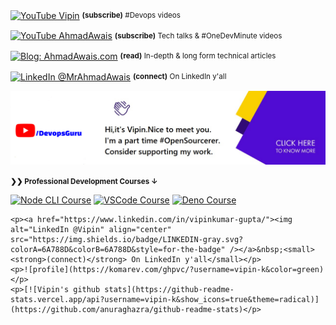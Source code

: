 <div align="left">
       <p><a href="https://www.youtube.com/Devopsguru"><img alt="YouTube Vipin" align="center" src="https://img.shields.io/badge/YOUTUBE-gray.svg?colorA=6A788D&colorB=6A788D&style=for-the-badge" /></a>&nbsp;<small><strong>(subscribe)</strong> #Devops videos</small></p>
    <p><a href="https://www.youtube.com/AhmadAwais"><img alt="YouTube AhmadAwais" align="center" src="https://img.shields.io/badge/YOUTUBE-gray.svg?colorA=6A788D&colorB=6A788D&style=for-the-badge" /></a>&nbsp;<small><strong>(subscribe)</strong> Tech talks & #OneDevMinute videos</small></p>
    <p><a href="https://AhmadAwais.com/"><img alt="Blog: AhmadAwais.com" align="center" src="https://img.shields.io/badge/-MY%20BLOG-gray.svg?colorA=6A788D&colorB=6A788D&style=for-the-badge" /></a>&nbsp;<small><strong>(read)</strong> In-depth & long form technical articles</small></p>
    <p><a href="https://www.linkedin.com/in/MrAhmadAwais/"><img alt="LinkedIn @MrAhmadAwais" align="center" src="https://img.shields.io/badge/LINKEDIN-gray.svg?colorA=6A788D&colorB=6A788D&style=for-the-badge" /></a>&nbsp;<small><strong>(connect)</strong> On LinkedIn y'all</small></p>
</div>

[![Sponsor Awais](https://raw.githubusercontent.com/vipin-k/profile/main/profile.gif)][s]

<small><strong>❯❯ Professional Development Courses ↓</strong></small>

[![Node CLI Course](https://img.shields.io/badge/LEARN-Node%20CLI%20Automation%20%E2%86%92-gray.svg?colorA=61c265&colorB=4CAF50&style=for-the-badge)][n] [![VSCode Course](https://img.shields.io/badge/LEARN-VSCode%20Power%20User%20%E2%86%92-gray.svg?colorA=655BE1&colorB=4F44D6&style=for-the-badge)][v] [![Deno Course](https://img.shields.io/badge/LEARN-Deno%20(free)%20%E2%86%92-gray.svg?colorA=6B999F&colorB=6A788D&style=for-the-badge)][d]

[s]: https://github.com/AhmadAwais/sponsor
[n]: https://NodeCLI.com?utm_source=github&utm_medium=referral&utm_campaign=profile
[v]: https://VSCode.pro?utm_source=github&utm_medium=referral&utm_campaign=profile
[d]: https://DenoBeginner.com?utm_source=github&utm_medium=referral&utm_campaign=profile
[g]: https://github.com/AhmadAwais






















<div align="left"> 
   
 
    <p><a href="https://www.linkedin.com/in/vipinkumar-gupta/"><img alt="LinkedIn @Vipin" align="center" src="https://img.shields.io/badge/LINKEDIN-gray.svg?colorA=6A788D&colorB=6A788D&style=for-the-badge" /></a>&nbsp;<small><strong>(connect)</strong> On LinkedIn y'all</small></p>
    <p>![profile](https://komarev.com/ghpvc/?username=vipin-k&color=green)</p>
    <p>[![Vipin's github stats](https://github-readme-stats.vercel.app/api?username=vipin-k&show_icons=true&theme=radical)](https://github.com/anuraghazra/github-readme-stats)</p>
</div>
 
